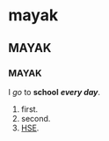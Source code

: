 # mayak
## MAYAK
### MAYAK
I *go* to **school** ***every day***.
1. first.
2. second.
3. [HSE](hse.ru).
